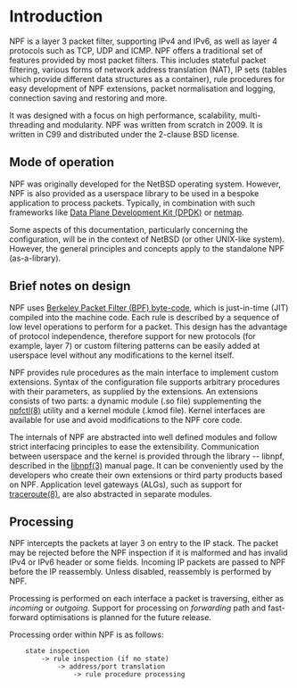 # Introduction

NPF is a layer 3 packet filter, supporting IPv4 and IPv6, as well as layer 4
protocols such as TCP, UDP and ICMP.  NPF offers a traditional set of features
provided by most packet filters.  This includes stateful packet filtering,
various forms of network address translation (NAT), IP sets (tables which
provide different data structures as a container), rule procedures for easy
development of NPF extensions, packet normalisation and logging, connection
saving and restoring and more.

It was designed with a focus on high performance, scalability, multi-threading
and modularity. NPF was written from scratch in 2009.  It is written in C99
and distributed under the 2-clause BSD license.

## Mode of operation

NPF was originally developed for the NetBSD operating system.  However, NPF
is also provided as a userspace library to be used in a bespoke application
to process packets.  Typically, in combination with such frameworks like
[Data Plane Development Kit (DPDK)](https://www.dpdk.org/) or
[netmap](https://www.freebsd.org/cgi/man.cgi?query=netmap&sektion=4).

Some aspects of this documentation, particularly concerning the configuration,
will be in the context of NetBSD (or other UNIX-like system).  However, the
general principles and concepts apply to the standalone NPF (as-a-library).

## Brief notes on design

NPF uses
[Berkeley Packet Filter (BPF) byte-code](http://man.netbsd.org/cgi-bin/man-cgi?bpf+4+NetBSD-current),
which is just-in-time (JIT) compiled into the machine code.  Each rule is
described by a sequence of low level operations to perform for a packet.
This design has the advantage of protocol independence, therefore support
for new protocols (for example, layer 7) or custom filtering patterns can
be easily added at userspace level without any modifications to the kernel
itself.

NPF provides rule procedures as the main interface to implement custom
extensions.  Syntax of the configuration file supports arbitrary procedures
with their parameters, as supplied by the extensions.  An extensions consists
of two parts: a dynamic module (.so file) supplementing the
[npfctl(8)](http://man.netbsd.org/cgi-bin/man-cgi?npfctl+8+NetBSD-current)
utility and a kernel module (.kmod file).  Kernel interfaces are available
for use and avoid modifications to the NPF core code.

The internals of NPF are abstracted into well defined modules and follow
strict interfacing principles to ease the extensibility.  Communication
between userspace and the kernel is provided through the library -- libnpf,
described in the
[libnpf(3)](http://man.netbsd.org/cgi-bin/man-cgi?libnpf+3+NetBSD-current)
manual page.  It can be conveniently used by the developers who create their
own extensions or third party products based on NPF.  Application level
gateways (ALGs), such as support for
[traceroute(8)](http://man.netbsd.org/cgi-bin/man-cgi?traceroute+8+NetBSD-current),
are also abstracted in separate modules.

## Processing

NPF intercepts the packets at layer 3 on entry to the IP stack.  The packet
may be rejected before the NPF inspection if it is malformed and has invalid
IPv4 or IPv6 header or some fields.  Incoming IP packets are passed to NPF
before the IP reassembly.  Unless disabled, reassembly is performed by NPF.

Processing is performed on each interface a packet is traversing, either as
_incoming_ or _outgoing_.  Support for processing on _forwarding_ path and
fast-forward optimisations is planned for the future release.

Processing order within NPF is as follows:
```
    state inspection
        -> rule inspection (if no state)
            -> address/port translation
                -> rule procedure processing
```
